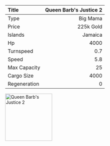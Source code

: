 |Title        | Queen Barb's Justice 2
|:-|-:
|Type         | Big Mama     
|Price        | 225k Gold    
|Islands      | Jamaica
|Hp           | 4000
|Turnspeed    | 0.7
|Speed        | 5.8
|Max Capacity | 25
|Cargo Size   | 4000
|Regeneration | 0

<img src="/assets/img/ships/qbj.png" alt="Queen Barb's Justice 2" width="150px" length="150px">
